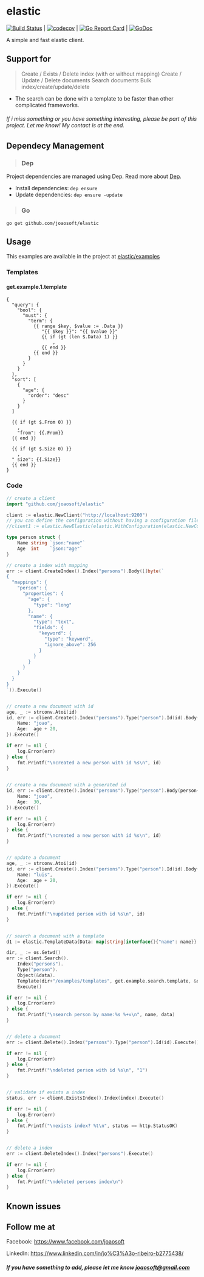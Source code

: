 # elastic
[![Build Status](https://travis-ci.org/joaosoft/elastic.svg?branch=master)](https://travis-ci.org/joaosoft/elastic) | [![codecov](https://codecov.io/gh/joaosoft/elastic/branch/master/graph/badge.svg)](https://codecov.io/gh/joaosoft/elastic) | [![Go Report Card](https://goreportcard.com/badge/github.com/joaosoft/elastic)](https://goreportcard.com/report/github.com/joaosoft/elastic) | [![GoDoc](https://godoc.org/github.com/joaosoft/elastic?status.svg)](https://godoc.org/github.com/joaosoft/elastic)

A simple and fast elastic client.

## Support for 
> Create / Exists / Delete index (with or without mapping)
> Create / Update / Delete documents
> Search documents
> Bulk index/create/update/delete

* The search can be done with a template to be faster than other complicated frameworks.

###### If i miss something or you have something interesting, please be part of this project. Let me know! My contact is at the end.

## Dependecy Management 
>### Dep

Project dependencies are managed using Dep. Read more about [Dep](https://github.com/golang/dep).
* Install dependencies: `dep ensure`
* Update dependencies: `dep ensure -update`


>### Go
```
go get github.com/joaosoft/elastic
```

## Usage 
This examples are available in the project at [elastic/examples](https://github.com/joaosoft/elastic/tree/master/examples)

### Templates
#### get.example.1.template
```
{
  "query": {
    "bool": {
      "must": {
        "term": {
          {{ range $key, $value := .Data }}
             "{{ $key }}": "{{ $value }}"
             {{ if (gt (len $.Data) 1) }}
                 ,
             {{ end }}
          {{ end }}
        }
      }
    }
  },
  "sort": [
    {
      "age": {
        "order": "desc"
      }
    }
  ]

  {{ if (gt $.From 0) }}
    ,
    "from": {{.From}}
  {{ end }}

  {{ if (gt $.Size 0) }}
    ,
  " size": {{.Size}}
  {{ end }}
}
```

### Code
```go
// create a client
import "github.com/joaosoft/elastic"

client := elastic.NewClient("http://localhost:9200")
// you can define the configuration without having a configuration file
//client1 := elastic.NewElastic(elastic.WithConfiguration(elastic.NewConfig("http://localhost:9200")))

type person struct {
	Name string `json:"name"`
	Age  int    `json:"age"`
}

// create a index with mapping
err := client.CreateIndex().Index("persons").Body([]byte(`
{
  "mappings": {
    "person": {
      "properties": {
        "age": {
          "type": "long"
        },
        "name": {
          "type": "text",
          "fields": {
            "keyword": {
              "type": "keyword",
              "ignore_above": 256
            }
          }
        }
      }
    }
  }
}
`)).Execute()


// create a new document with id
age, _ := strconv.Atoi(id)
id, err := client.Create().Index("persons").Type("person").Id(id).Body(person{
    Name: "joao",
    Age:  age + 20,
}).Execute()

if err != nil {
    log.Error(err)
} else {
    fmt.Printf("\ncreated a new person with id %s\n", id)
}

	
// create a new document with a generated id
id, err := client.Create().Index("persons").Type("person").Body(person{
    Name: "joao",
    Age:  30,
}).Execute()

if err != nil {
    log.Error(err)
} else {
    fmt.Printf("\ncreated a new person with id %s\n", id)
}


// update a document
age, _ := strconv.Atoi(id)
id, err := client.Create().Index("persons").Type("person").Id(id).Body(person{
    Name: "luis",
    Age:  age + 20,
}).Execute()

if err != nil {
    log.Error(err)
} else {
    fmt.Printf("\nupdated person with id %s\n", id)
}


// search a document with a template
d1 := elastic.TemplateData{Data: map[string]interface{}{"name": name}}

dir, _ := os.Getwd()
err := client.Search().
    Index("persons").
    Type("person").
    Object(&data).
    Template(dir+"/examples/templates", get.example.search.template, &d1, false).
    Execute()

if err != nil {
    log.Error(err)
} else {
    fmt.Printf("\nsearch person by name:%s %+v\n", name, data)
}


// delete a document
err := client.Delete().Index("persons").Type("person").Id(id).Execute()

if err != nil {
    log.Error(err)
} else {
    fmt.Printf("\ndeleted person with id %s\n", "1")
}


// validate if exists a index
status, err := client.ExistsIndex().Index(index).Execute()

if err != nil {
    log.Error(err)
} else {
    fmt.Printf("\nexists index? %t\n", status == http.StatusOK)
}


// delete a index
err := client.DeleteIndex().Index("persons").Execute()

if err != nil {
    log.Error(err)
} else {
    fmt.Printf("\ndeleted persons index\n")
} 
```

## Known issues

## Follow me at
Facebook: https://www.facebook.com/joaosoft

LinkedIn: https://www.linkedin.com/in/jo%C3%A3o-ribeiro-b2775438/

##### If you have something to add, please let me know joaosoft@gmail.com
